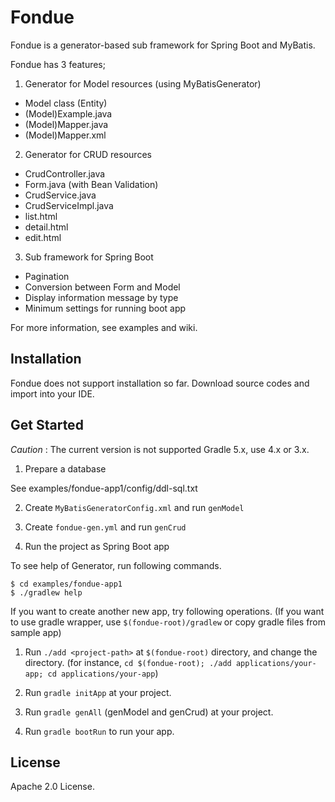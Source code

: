 Fondue
======

Fondue is a generator-based sub framework for Spring Boot and MyBatis.

Fondue has 3 features;
 1. Generator for Model resources (using MyBatisGenerator)
   * Model class (Entity)
   * (Model)Example.java
   * (Model)Mapper.java
   * (Model)Mapper.xml
 2. Generator for CRUD resources
   * CrudController.java
   * Form.java (with Bean Validation)
   * CrudService.java
   * CrudServiceImpl.java
   * list.html
   * detail.html
   * edit.html
 3. Sub framework for Spring Boot
   * Pagination
   * Conversion between Form and Model
   * Display information message by type
   * Minimum settings for running boot app

For more information, see examples and wiki.


Installation
------------

Fondue does not support installation so far.
Download source codes and import into your IDE.


Get Started
-----------

*Caution* : The current version is not supported Gradle 5.x, use 4.x or 3.x.

1. Prepare a database

  See examples/fondue-app1/config/ddl-sql.txt


2. Create `MyBatisGeneratorConfig.xml` and run `genModel`

3. Create `fondue-gen.yml` and run `genCrud`

4. Run the project as Spring Boot app


To see help of Generator, run following commands.

```
$ cd examples/fondue-app1
$ ./gradlew help
```

If you want to create another new app, try  following operations.
 (If you want to use gradle wrapper, use `$(fondue-root)/gradlew` or copy gradle files from sample app)
 
1. Run `./add <project-path>` at `$(fondue-root)` directory, and change the directory. (for instance, `cd $(fondue-root); ./add applications/your-app; cd applications/your-app`)

2. Run `gradle initApp` at your project.

3. Run `gradle genAll` (genModel and genCrud) at your project.

4. Run `gradle bootRun` to run your app.


License
-------

Apache 2.0 License.
